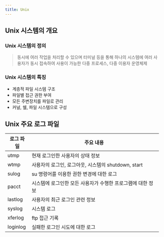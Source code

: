 ```yaml
---
title: Unix
---
```


## Unix 시스템의 개요
### Unix 시스템의 정의
> 동시에 여러 작업을 처리할 수 있으며 터미널 등을 통해 하나의 시스템에 여러 사용자가 동시 접속하여 사용이 가능한 다중 프로세스, 다중 이용자 운영체제

### Unix 시스템의 특징
* 계층적 파일 시스템 구조
* 파일별 접근 권한 부여
* 모든 주변장치를 파일로 관리
* 커널, 쉘, 파일 시스템으로 구성

## Unix 주요 로그 파일

|로그 파일|주요 내용|
|---------|---------|
|utmp|현재 로그인한 사용자의 상태 정보|
|wtmp|사용자의 로그인, 로그아웃, 시스템의 shutdown, start|
|sulog|su 명령어를 이용한 권한 변경에 대한 로그|
|pacct|시스템에 로그인한 모든 사용자가 수행한 프로그램에 대한 정보|
|lastlog|사용자의 최근 로그인 관련 정보|
|syslog|시스템 로그|
|xferlog|ftp 접근 기록|
|loginlog|실패한 로그인 시도에 대한 로그|

